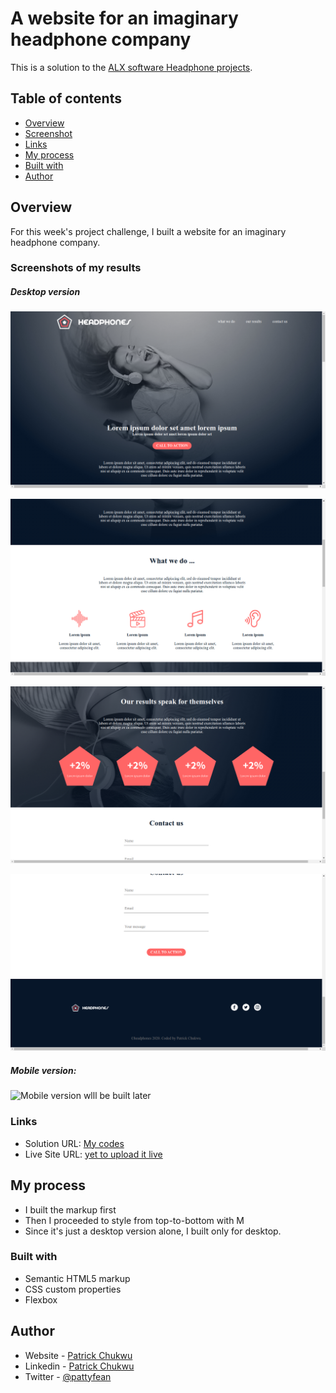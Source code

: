 # A website for an imaginary headphone company

This is a solution to the [ALX software Headphone projects](https://www.figma.com/file/glSzGhH0aPzOsN7NcHy09W/Holberton-School---Headphone-company-(Copy)?type=design&node-id=0-362&mode=design&t=irLR0ogec7bRWJSm-0). 

## Table of contents

  - [Overview](#overview)
  - [Screenshot](#screenshot)
  - [Links](#links)
  - [My process](#my-process)
  - [Built with](#built-with)
  - [Author](#author)

## Overview
For this week's project challenge, I  built a website for an imaginary headphone company.

### Screenshots of my results
##### Desktop version
![Desktop version](./images/headphone1.png)

![Desktop version](./images/headphones2.png)

![Desktop version](./images/headphones3.png)

![Desktop version](./images/headphones4.png)
##### Mobile version:
![Mobile version wlll be built later](coming...)


### Links

- Solution URL: [My codes](https://github.com/Patrick-Chukwu/MySuperRepo/tree/main/frontend_mentor_challenges/qr-code_page)
- Live Site URL: [yet to upload it live](https://your-live-site-url.com)

## My process
   - I built the markup first
   - Then I proceeded to style from top-to-bottom with M
   - Since it's just a desktop version alone, I built only for desktop.
   
### Built with

- Semantic HTML5 markup
- CSS custom properties
- Flexbox



## Author

- Website - [Patrick Chukwu](https://www.your-site.com)
- Linkedin - [Patrick Chukwu](https://www.frontendmentor.io/profile/Patrick-Chukwu)
- Twitter - [@pattyfean](https://www.twitter.com/pattyfean)




